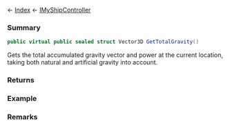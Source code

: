 ← [Index](Api-Index) ← [IMyShipController](Sandbox.ModAPI.Ingame.IMyShipController)

### Summary

```csharp
public virtual public sealed struct Vector3D GetTotalGravity()
```

Gets the total accumulated gravity vector and power at the current location, taking both natural and artificial gravity into account.

### Returns



### Example

### Remarks

